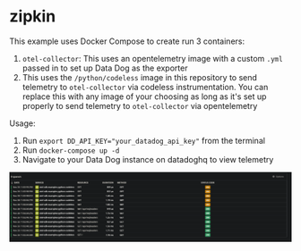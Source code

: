# zipkin

This example uses Docker Compose to create run 3 containers:
1. `otel-collector`: This uses an opentelemetry image with a custom `.yml` passed in to set up Data Dog as the exporter
3. This uses the `/python/codeless` image in this repository to send telemetry to `otel-collector` via codeless instrumentation. You can replace this with any image of your choosing as long as it's set up properly to send telemetry to `otel-collector` via opentelemetry


Usage:
1. Run `export DD_API_KEY="your_datadog_api_key"` from the terminal
2. Run `docker-compose up -d`
3. Navigate to your Data Dog instance on datadoghq to view telemetry

![DataDog telemetry](assets/image.png)